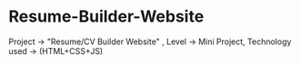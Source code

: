 # Resume-Builder-Website
Project -> "Resume/CV Builder Website" , Level -> Mini Project, Technology used -> (HTML+CSS+JS)  
